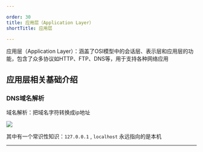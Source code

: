 ```yaml
--- 

order: 30
title: 应用层（Application Layer） 
shortTitle: 应用层

---
```



应用层（Application Layer）：涵盖了OSI模型中的会话层、表示层和应用层的功能，包含了众多协议如HTTP、FTP、DNS等，用于支持各种网络应用




## 应用层相关基础介绍




### DNS域名解析

域名解析：把域名字符转换成ip地址

![](https://image.ventix.top/java/image-20220406223751075.png)

其中有一个常识性知识：`127.0.0.1` ,  `localhost` 永远指向的是本机






---
